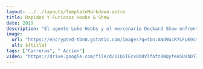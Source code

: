 ```yaml
---
layout: ../../layouts/TemplateMarkdown.astro
title: Rapidos Y Furiosos Hoobs & Shaw
date: 2019
description: "El agente Luke Hobbs y el mercenario Deckard Shaw enfrentan a un terrorista de fuerza sobrenatural, con una mente brillante y un patógeno capaz de aniquilar a la mitad de la población mundial."
image:
  url: "https://encrypted-tbn0.gstatic.com/images?q=tbn:ANd9GcR7CFuK9csEFtb-BDechrHcgGPXMISPT265JlywTN2EwOcaGCl7"
  alt: ${title}
tags: ["Carreras", " Accion"]
video: "https://drive.google.com/file/d/1iQ1TEcv8O8Vlfafz0NQyfeo5UabDTIVD/preview"
---
```


